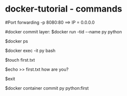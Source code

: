 # docker-tutorial - commands
#Port forwarding
-p 8080:80 ==> IP = 0.0.0.0


#docker commit layer:
$docker run -tid --name py python

$docker ps

$docker exec -it py bash

$touch first.txt

$echo >> first.txt how are you?

$exit

$docker container commit py  python:first
